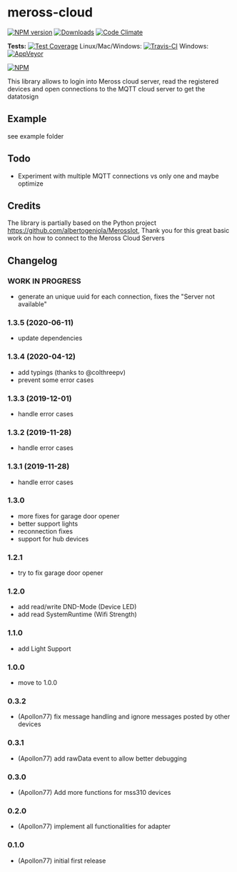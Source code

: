 # meross-cloud

[![NPM version](http://img.shields.io/npm/v/meross-cloud.svg)](https://www.npmjs.com/package/meross-cloud)
[![Downloads](https://img.shields.io/npm/dm/meross-cloud.svg)](https://www.npmjs.com/package/meross-cloud)
[![Code Climate](https://codeclimate.com/github/Apollon77/meross-cloud/badges/gpa.svg)](https://codeclimate.com/github/Apollon77/meross-cloud)

**Tests:**
[![Test Coverage](https://codeclimate.com/github/Apollon77/meross-cloud/badges/coverage.svg)](https://codeclimate.com/github/Apollon77/meross-cloud/coverage)
Linux/Mac/Windows:
[![Travis-CI](http://img.shields.io/travis/Apollon77/meross-cloud/master.svg)](https://travis-ci.org/Apollon77/meross-cloud)
Windows: [![AppVeyor](https://ci.appveyor.com/api/projects/status/github/Apollon77/meross-cloud?branch=master&svg=true)](https://ci.appveyor.com/project/Apollon77/meross-cloud/)

[![NPM](https://nodei.co/npm/meross-cloud.png?downloads=true)](https://nodei.co/npm/meross-cloud/)

This library allows to login into Meross cloud server, read the registered devices and open connections to the MQTT cloud server to get the datatosign

## Example

see example folder

## Todo
* Experiment with multiple MQTT connections vs only one and maybe optimize

## Credits
The library is partially based on the Python project https://github.com/albertogeniola/MerossIot, Thank you for this great basic work on how to connect to the Meross Cloud Servers

## Changelog

### __WORK IN PROGRESS__
* generate an unique uuid for each connection, fixes the "Server not available"

### 1.3.5 (2020-06-11)
* update dependencies

### 1.3.4 (2020-04-12)
* add typings (thanks to @colthreepv)
* prevent some error cases

### 1.3.3 (2019-12-01)
* handle error cases

### 1.3.2 (2019-11-28)
* handle error cases

### 1.3.1 (2019-11-28)
* handle error cases

### 1.3.0
* more fixes for garage door opener
* better support lights
* reconnection fixes
* support for hub devices

### 1.2.1
* try to fix garage door opener

### 1.2.0
* add read/write DND-Mode (Device LED)
* add read SystemRuntime (Wifi Strength)

### 1.1.0
* add Light Support

### 1.0.0
* move to 1.0.0

### 0.3.2
* (Apollon77) fix message handling and ignore messages posted by other devices

### 0.3.1
* (Apollon77) add rawData event to allow better debugging

### 0.3.0
* (Apollon77) Add more functions for mss310 devices

### 0.2.0
* (Apollon77) implement all functionalities for adapter

### 0.1.0
* (Apollon77) initial first release
